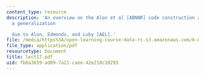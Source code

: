 ```yaml
---
content_type: resource
description: 'An overview on the Alon et al [ABNNR] code construction and present
  a generalization

  due to Alon, Edmonds, and Luby [AEL].'
file: /media/https%3A/open-learning-course-data-rc.s3.amazonaws.com/6-895-essential-coding-theory-fall-2004/fb6a3659ad097a21caee42e210c10293_lect17.pdf
file_type: application/pdf
resourcetype: Document
title: lect17.pdf
uid: fb6a3659-ad09-7a21-caee-42e210c10293
---
```

